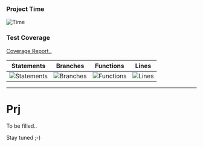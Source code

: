 ### Project Time

![Time](https://waka.mpassarello.de/api/badge/MaxP/interval:any/project:prj?label=Project%20time)

### Test Coverage

[Coverage Report..](https://pxammaxp.github.io/obsidian-prj/coverage/lcov-report/index.html)

| Statements                  | Branches                | Functions                 | Lines             |
| --------------------------- | ----------------------- | ------------------------- | ----------------- |
| ![Statements](https://pxammaxp.github.io/obsidian-prj/badges/badge-statements.svg) | ![Branches](https://pxammaxp.github.io/obsidian-prj/badges/badge-branches.svg) | ![Functions](https://pxammaxp.github.io/obsidian-prj/badges/badge-functions.svg) | ![Lines](https://pxammaxp.github.io/obsidian-prj/badges/badge-lines.svg) |

---

# Prj

To be filled..

Stay tuned ;-)

